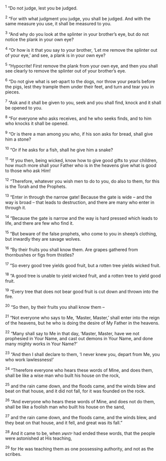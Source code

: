 <sup>1</sup> “Do not judge, lest you be judged.

<sup>2</sup> “For with what judgment you judge, you shall be judged. And with the same measure you use, it shall be measured to you.

<sup>3</sup> “And why do you look at the splinter in your brother’s eye, but do not notice the plank in your own eye?

<sup>4</sup> “Or how is it that you say to your brother, ‘Let me remove the splinter out of your eye,’ and see, a plank is in your own eye?

<sup>5</sup> “Hypocrite! First remove the plank from your own eye, and then you shall see clearly to remove the splinter out of your brother’s eye.

<sup>6</sup> “Do not give what is set-apart to the dogs, nor throw your pearls before the pigs, lest they trample them under their feet, and turn and tear you in pieces.

<sup>7</sup> “Ask and it shall be given to you, seek and you shall find, knock and it shall be opened to you.

<sup>8</sup> “For everyone who asks receives, and he who seeks finds, and to him who knocks it shall be opened.

<sup>9</sup> “Or is there a man among you who, if his son asks for bread, shall give him a stone?

<sup>10</sup> “Or if he asks for a fish, shall he give him a snake?

<sup>11</sup> “If you then, being wicked, know how to give good gifts to your children, how much more shall your Father who is in the heavens give what is good to those who ask Him!

<sup>12</sup> “Therefore, whatever you wish men to do to you, do also to them, for this is the Torah and the Prophets.

<sup>13</sup> “Enter in through the narrow gate! Because the gate is wide – and the way is broad – that leads to destruction, and there are many who enter in through it.

<sup>14</sup> “Because the gate is narrow and the way is hard pressed which leads to life, and there are few who find it.

<sup>15</sup> “But beware of the false prophets, who come to you in sheep’s clothing, but inwardly they are savage wolves.

<sup>16</sup> “By their fruits you shall know them. Are grapes gathered from thornbushes or figs from thistles?

<sup>17</sup> “So every good tree yields good fruit, but a rotten tree yields wicked fruit.

<sup>18</sup> “A good tree is unable to yield wicked fruit, and a rotten tree to yield good fruit.

<sup>19</sup> “Every tree that does not bear good fruit is cut down and thrown into the fire.

<sup>20</sup> “So then, by their fruits you shall know them –

<sup>21</sup> “Not everyone who says to Me, ‘Master, Master,’ shall enter into the reign of the heavens, but he who is doing the desire of My Father in the heavens.

<sup>22</sup> “Many shall say to Me in that day, ‘Master, Master, have we not prophesied in Your Name, and cast out demons in Your Name, and done many mighty works in Your Name?’

<sup>23</sup> “And then I shall declare to them, ‘I never knew you, depart from Me, you who work lawlessness!’

<sup>24</sup> “Therefore everyone who hears these words of Mine, and does them, shall be like a wise man who built his house on the rock,

<sup>25</sup> and the rain came down, and the floods came, and the winds blew and beat on that house, and it did not fall, for it was founded on the rock.

<sup>26</sup> “And everyone who hears these words of Mine, and does not do them, shall be like a foolish man who built his house on the sand,

<sup>27</sup> and the rain came down, and the floods came, and the winds blew, and they beat on that house, and it fell, and great was its fall.”

<sup>28</sup> And it came to be, when יהושע had ended these words, that the people were astonished at His teaching,

<sup>29</sup> for He was teaching them as one possessing authority, and not as the scribes.

